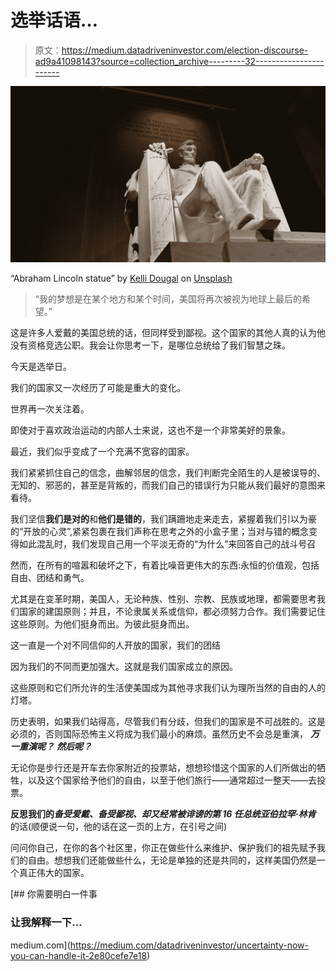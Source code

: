 # 选举话语…

> 原文：<https://medium.datadriveninvestor.com/election-discourse-ad9a41098143?source=collection_archive---------32----------------------->

![](img/b2be05ecfa7e6ea2a686748dd597eb15.png)

“Abraham Lincoln statue” by [Kelli Dougal](https://unsplash.com/@kwithani?utm_source=medium&utm_medium=referral) on [Unsplash](https://unsplash.com?utm_source=medium&utm_medium=referral)

> “我的梦想是在某个地方和某个时间，美国将再次被视为地球上最后的希望。”

这是许多人爱戴的美国总统的话，但同样受到鄙视。这个国家的其他人真的认为他没有资格竞选公职。我会让你思考一下，是哪位总统给了我们智慧之珠。

今天是选举日。

我们的国家又一次经历了可能是重大的变化。

世界再一次关注着。

即使对于喜欢政治运动的内部人士来说，这也不是一个非常美好的景象。

最近，我们似乎变成了一个充满不宽容的国家。

我们紧紧抓住自己的信念，曲解邻居的信念，我们判断完全陌生的人是被误导的、无知的、邪恶的，甚至是背叛的，而我们自己的错误行为只能从我们最好的意图来看待。

我们坚信**我们是对的**和**他们是错的**，我们蹒跚地走来走去，紧握着我们引以为豪的“开放的心灵”,紧紧包裹在我们声称在思考之外的小盒子里；当对与错的概念变得如此混乱时，我们发现自己用一个平淡无奇的“为什么”来回答自己的战斗号召

然而，在所有的喧嚣和破坏之下，有着比噪音更伟大的东西:永恒的价值观，包括自由、团结和勇气。

尤其是在变革时期，美国人，无论种族、性别、宗教、民族或地理，都需要思考我们国家的建国原则；并且，不论隶属关系或信仰，都必须努力合作。我们需要记住这些原则。为他们挺身而出。为彼此挺身而出。

这一直是一个对不同信仰的人开放的国家，我们的团结

因为我们的不同而更加强大。这就是我们国家成立的原因。

这些原则和它们所允许的生活使美国成为其他寻求我们认为理所当然的自由的人的灯塔。

历史表明，如果我们站得高，尽管我们有分歧，但我们的国家是不可战胜的。这是必须的，否则国际恐怖主义将成为我们最小的麻烦。虽然历史不会总是重演， ***万一重演呢？*** ***然后呢？***

无论你是步行还是开车去你家附近的投票站，想想珍惜这个国家的人们所做出的牺牲，以及这个国家给予他们的自由，以至于他们旅行——通常超过一整天——去投票。

**反思我们的*备受爱戴、备受鄙视、却又经常被诽谤的第 16 任总统亚伯拉罕·林肯*** 的话(顺便说一句，他的话在这一页的上方，在引号之间)

问问你自己，在你的各个社区里，你正在做些什么来维护、保护我们的祖先赋予我们的自由。想想我们还能做些什么，无论是单独的还是共同的，这样美国仍然是一个真正伟大的国家。

[](https://medium.com/datadriveninvestor/uncertainty-now-you-can-handle-it-2e80cefe7e18) [## 你需要明白一件事

### 让我解释一下…

medium.com](https://medium.com/datadriveninvestor/uncertainty-now-you-can-handle-it-2e80cefe7e18)
